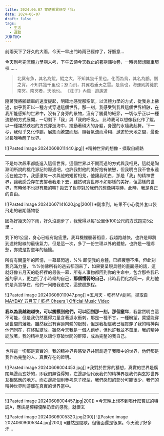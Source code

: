 ```yaml
---
title: 2024.06.07 穿透現實感受「我」
date: 2024-06-07
draft: false
tags:
  - 生活
  - 運動
文章目的:
---
```

前兩天下了好久的大雨，今天一早出門時雨已經停了，好愜意...

今天剛考完流體力學期末考，下午去領今天截止的暑期儲物卷，一時興起想騎車環校......

> 北冥有魚，其名為鯤。鯤之大，不知其幾千里也。化而為鳥，其名為鵬。鵬之背，不知其幾千里也；怒而飛，其翼若垂天之雲。是鳥也，海運則將徙於南冥。南冥者，天池也。
> 《莊子》內篇 ‧ 逍遙遊

 隨著我將腳踏車的速度提起，明確地感覺那空氣，以流體力學的方式，從我身上拂過，似乎我正以一種方式穿透這個世界，那一刻，我感受到我與這個世界相融，在我所能感知的世界中，沒有了身旁的景物，沒有了觸覺的細節，一切似乎正以一種流動的方式展開，一切剩下「我」與「我的呼吸」。
 此時我可以想像我化作了鯤，以一種躍然跌宕的方式穿進海中，擺動著碩大的身軀，身邊的水隨我起舞。下一秒，我似乎又化作鵬，展翅而騰空而起，順著氣流而滑翔，遨遊於天地之間，最後以長嚎喚醒了世界。
 
 ![[Pasted image 20240608011440.jpg]]
  ※精神世界的想像 - 擷取自網路
 
---

不是每次飆車都能進入這個世界，這個世界以不期而遇的方式與我相見，這就是陶淵明所說的桃花源記的際遇吧。也許我對他的美好抱有依戀，但我明白我不會永遠活在他之中，我感激每一次與他的短暫相見，他讓我明白，那是「我」的精神世界，讓我感受存在支撐著我走下去，雖然現實世界不如那樣的美好，但這樣的世界，有時候不也挺有趣的嗎?
拋去了世界對於我們的想像與期待，此時，我是真正的自由。

![[Pasted image 20240607141620.jpg|200]]
 ※剛拿到，結果不小心從外套口袋飛走的暑期儲物卷

因為好幾天的下雨，好久沒跑步了，我覺得以每1公里休100公尺的方式跑完5公里...

剩下的1公里，身心已經有點疲憊，我耳機裡聽著稻香，我越跑越快，也許是即將到達終點線的最後氣力，但是這一次，多了一份生理以外的體驗，也許是一種鄉愁，亦或是對童年的緬懷。

所有有關童年的回憶，一幕幕閃過，%% 即便我的身體，已經疲憊不堪，但此刻我充滿力量， %%彷彿所有的過去都回來了，如果要呈現具體的畫面感的話，這就好像五月天的乾杯裡的最後一幕，所有人事物都回到你的生命中，包含那些我已逝的家人，更包括了小時候的自己，**那個懦弱的自己**，此時我們化為同一，此刻他們是真實存在，他們一同陪我走完，這整趟旅程。

![[Pasted image 20240608010947.png]]
 ※五月天 - 乾杯MV劇照，擷取自[MAYDAY 五月天 [ 乾杯 Cheers ] Official Music Video](https://www.youtube.com/watch?v=qX2GsMj7154)

**我以為我越跑越快，可以觸摸到他們，可以回到那一刻，那個童年**，我當然明白這不可能，但是我仍然獲得力量含著淚水衝刺，那是一種不甘，一種盼望，冀望能穿過世間的藩籬，雖然我沒有穿過肉體的限制，但是我相信我已經貫穿了我的精神與他們同在，在終點綻放，雖然今天我是一個人跑步，但也許我並不孤單，我的精神綻放著，我的精神足以讓你穿破世間的屏障，成為完整的我自己。

---
也許這一切都是真實的，我的精神界與感受界共同創造了我眼中的世界，他們都是我作為完整的人，真實存在的證明。

![[Pasted image 20240608004453.jpg]]
 ※我對於世界的猜想，真實的世界是廣闊無邊而玄妙的，即我們無從得知，左邊那個代表我們的精神界是我們與玄妙世界互相感應的地方。而右邊那個則參考原子模型，我們感知的部分可能很少，我們的精神世界則游離在真實的世界當中。

---

![[Pasted image 20240608004457.jpg|200]]
 ※今天晚上想不到喝什麼嘗試的特調A，應該是檸檬優酪奶昔的感覺，就很玄


![[Pasted image 20240608005320.jpg|200]]   ![[Pasted image 20240608005344.jpg|200]]
 ※雖然是間歇，但後面還是很累。今天流了好多汗...